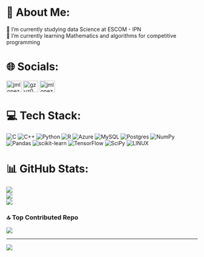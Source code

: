 # 💫 About Me:
🔭 I’m currently studying data Science at ESCOM - IPN<br>🌱 I’m currently learning Mathematics and algorithms for competitive programming<br>

# 🌐 Socials:
<a href="https://www.hackerrank.com/jmlopezfabian" target="blank"><img src="https://raw.githubusercontent.com/rahuldkjain/github-profile-readme-generator/master/src/images/icons/Social/hackerrank.svg" alt="jmlopezfabian" height="30" width="40" /></a>
<a href="https://codeforces.com/profile/gzuz0" target="blank"><img src="https://raw.githubusercontent.com/rahuldkjain/github-profile-readme-generator/master/src/images/icons/Social/codeforces.svg" alt="gzuz0" height="30" width="40" /></a>
<a href="https://www.leetcode.com/jmlopezfabian" target="blank"><img src="https://raw.githubusercontent.com/rahuldkjain/github-profile-readme-generator/master/src/images/icons/Social/leet-code.svg" alt="jmlopezfabian" height="30" width="40" /></a>
</p>

# 💻 Tech Stack:
![C](https://img.shields.io/badge/c-%2300599C.svg?style=for-the-badge&logo=c&logoColor=white) ![C++](https://img.shields.io/badge/c++-%2300599C.svg?style=for-the-badge&logo=c%2B%2B&logoColor=white) ![Python](https://img.shields.io/badge/python-3670A0?style=for-the-badge&logo=python&logoColor=ffdd54) ![R](https://img.shields.io/badge/r-%23276DC3.svg?style=for-the-badge&logo=r&logoColor=white) ![Azure](https://img.shields.io/badge/azure-%230072C6.svg?style=for-the-badge&logo=azure-devops&logoColor=white) ![MySQL](https://img.shields.io/badge/mysql-%2300f.svg?style=for-the-badge&logo=mysql&logoColor=white) ![Postgres](https://img.shields.io/badge/postgres-%23316192.svg?style=for-the-badge&logo=postgresql&logoColor=white) ![NumPy](https://img.shields.io/badge/numpy-%23013243.svg?style=for-the-badge&logo=numpy&logoColor=white) ![Pandas](https://img.shields.io/badge/pandas-%23150458.svg?style=for-the-badge&logo=pandas&logoColor=white) ![scikit-learn](https://img.shields.io/badge/scikit--learn-%23F7931E.svg?style=for-the-badge&logo=scikit-learn&logoColor=white) ![TensorFlow](https://img.shields.io/badge/TensorFlow-%23FF6F00.svg?style=for-the-badge&logo=TensorFlow&logoColor=white) ![SciPy](https://img.shields.io/badge/SciPy-%230C55A5.svg?style=for-the-badge&logo=scipy&logoColor=%white) ![LINUX](https://img.shields.io/badge/Linux-FCC624?style=for-the-badge&logo=linux&logoColor=black)
# 📊 GitHub Stats:
![](https://github-readme-stats.vercel.app/api?username=jmlopezfabian&theme=gotham&hide_border=false&include_all_commits=false&count_private=false)<br/>
![](https://github-readme-streak-stats.herokuapp.com/?user=jmlopezfabian&theme=gotham&hide_border=false)<br/>
![](https://github-readme-stats.vercel.app/api/top-langs/?username=jmlopezfabian&theme=gotham&hide_border=false&include_all_commits=false&count_private=false&layout=compact)

### 🔝 Top Contributed Repo
![](https://github-contributor-stats.vercel.app/api?username=jmlopezfabian&limit=5&theme=apprentice&combine_all_yearly_contributions=true)

---
[![](https://visitcount.itsvg.in/api?id=jmlopezfabian&icon=2&color=6)](https://visitcount.itsvg.in)

<!-- Proudly created with GPRM ( https://gprm.itsvg.in ) -->